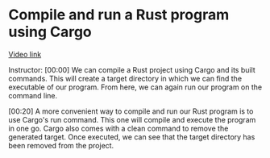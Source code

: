 # Compile and run a Rust program using Cargo

[Video link](https://www.egghead.io/lessons/egghead-compile-and-run-a-rust-program-using-cargo)

Instructor: [00:00] We can compile a Rust project using Cargo and its built commands. This will create a target directory in which we can find the executable of our program. From here, we can again run our program on the command line.

[00:20] A more convenient way to compile and run our Rust program is to use Cargo's run command. This one will compile and execute the program in one go. Cargo also comes with a clean command to remove the generated target. Once executed, we can see that the target directory has been removed from the project.

